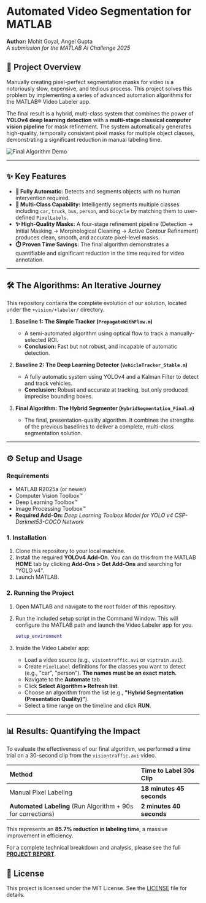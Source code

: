 # Automated Video Segmentation for MATLAB

**Author:** Mohit Goyal, Angel Gupta  
_A submission for the MATLAB AI Challenge 2025_

## 🚀 Project Overview

Manually creating pixel-perfect segmentation masks for video is a notoriously slow, expensive, and tedious process. This project solves this problem by implementing a series of advanced automation algorithms for the MATLAB® Video Labeler app.

The final result is a hybrid, multi-class system that combines the power of **YOLOv4 deep learning detection** with a **multi-stage classical computer vision pipeline** for mask refinement. The system automatically generates high-quality, temporally consistent pixel masks for multiple object classes, demonstrating a significant reduction in manual labeling time.

![Final Algorithm Demo](media/demo.gif)


---

## ✨ Key Features

* **🎯 Fully Automatic:** Detects and segments objects with no human intervention required.
* **🤖 Multi-Class Capability:** Intelligently segments multiple classes including `car`, `truck`, `bus`, `person`, and `bicycle` by matching them to user-defined `PixelLabels`.
* **✨ High-Quality Masks:** A four-stage refinement pipeline (Detection → Initial Masking → Morphological Cleaning → Active Contour Refinement) produces clean, smooth, and accurate pixel-level masks.
* **⏱️ Proven Time Savings:** The final algorithm demonstrates a quantifiable and significant reduction in the time required for video annotation.

---

## 🛠️ The Algorithms: An Iterative Journey

This repository contains the complete evolution of our solution, located under the `+vision/+labeler/` directory.

1. **Baseline 1: The Simple Tracker (`PropagateWithFlow.m`)**
    * A semi-automated algorithm using optical flow to track a manually-selected ROI.
    * **Conclusion:** Fast but not robust, and incapable of automatic detection.

2. **Baseline 2: The Deep Learning Detector (`VehicleTracker_Stable.m`)**
    * A fully automatic system using YOLOv4 and a Kalman Filter to detect and track vehicles.
    * **Conclusion:** Robust and accurate at tracking, but only produced imprecise bounding boxes.

3. **Final Algorithm: The Hybrid Segmenter (`HybridSegmentation_Final.m`)**
    * The final, presentation-quality algorithm. It combines the strengths of the previous baselines to deliver a complete, multi-class segmentation solution.

---

## ⚙️ Setup and Usage

### **Requirements**

* MATLAB R2025a (or newer)
* Computer Vision Toolbox™
* Deep Learning Toolbox™
* Image Processing Toolbox™
* **Required Add-On:** _Deep Learning Toolbox Model for YOLO v4 CSP-Darknet53-COCO Network_

### **1. Installation**

1. Clone this repository to your local machine.
2. Install the required **YOLOv4 Add-On**. You can do this from the MATLAB **HOME** tab by clicking **Add-Ons > Get Add-Ons** and searching for "YOLO v4".
3. Launch MATLAB.

### **2. Running the Project**

1. Open MATLAB and navigate to the root folder of this repository.
2. Run the included setup script in the Command Window. This will configure the MATLAB path and launch the Video Labeler app for you.

    ```matlab
    setup_environment
    ```

3. Inside the Video Labeler app:
    * Load a video source (e.g., `visiontraffic.avi` or `viptrain.avi`).
    * Create `PixelLabel` definitions for the classes you want to detect (e.g., "car", "person"). **The names must be an exact match.**
    * Navigate to the **Automate** tab.
    * Click **Select Algorithm ▸ Refresh list**.
    * Choose an algorithm from the list (e.g., **"Hybrid Segmentation (Presentation Quality)"**).
    * Select a time range on the timeline and click **RUN**.

---

## 📊 Results: Quantifying the Impact

To evaluate the effectiveness of our final algorithm, we performed a time trial on a 30-second clip from the `visiontraffic.avi` video.

| Method | Time to Label 30s Clip |
| :--- | :--- |
| Manual Pixel Labeling | **18 minutes 45 seconds** |
| **Automated Labeling** (Run Algorithm + 90s for corrections) | **2 minutes 40 seconds** |

This represents an **85.7% reduction in labeling time**, a massive improvement in efficiency.

For a complete technical breakdown and analysis, please see the full [**PROJECT REPORT**](REPORT.MD).

## 📄 License

This project is licensed under the MIT License. See the [LICENSE](LICENSE) file for details.
